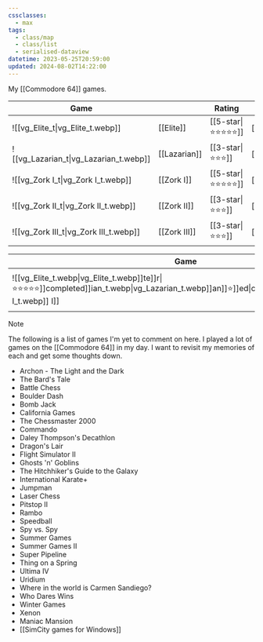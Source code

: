```yaml
---
cssclasses:
  - max
tags:
  - class/map
  - class/list
  - serialised-dataview
datetime: 2023-05-25T20:59:00
updated: 2024-08-02T14:22:00
---
```

My [[Commodore 64]] games.

<!-- QueryToSerialize: table without id embed(link(thumbnail)) as "Game", file.link as "", rating as Rating, link(split( filter(file.tags, (t) => startswith(t, "#status") )[0], "/" )[1]) as Status from #class/video-game where contains(platform, [[Commodore 64]]) sort file.name -->
<!-- SerializedQuery: table without id embed(link(thumbnail)) as "Game", file.link as "", rating as Rating, link(split( filter(file.tags, (t) => startswith(t, "#status") )[0], "/" )[1]) as Status from #class/video-game where contains(platform, [[Commodore 64]]) sort file.name -->

| Game                                                             |                                        | Rating                                 | Status                                   |
| ---------------------------------------------------------------- | -------------------------------------- | -------------------------------------- | ---------------------------------------- |
| ![[vg_Elite_t\|vg_Elite_t.webp]]       | [[Elite]]       | [[5-star\|⭐️⭐️⭐️⭐️⭐️]] | [[completed]] |
| ![[vg_Lazarian_t\|vg_Lazarian_t.webp]] | [[Lazarian]] | [[3-star\|⭐️⭐️⭐️]]     | [[completed]] |
| ![[vg_Zork I_t\|vg_Zork I_t.webp]]     | [[Zork I]]     | [[5-star\|⭐️⭐️⭐️⭐️⭐️]] | [[completed]] |
| ![[vg_Zork II_t\|vg_Zork II_t.webp]]   | [[Zork II]]   | [[3-star\|⭐️⭐️⭐️]]     | [[completed]] |
| ![[vg_Zork III_t\|vg_Zork III_t.webp]] | [[Zork III]] | [[3-star\|⭐️⭐️⭐️]]     | [[completed]] |
<!-- SerializedQuery END -->
<!-- SerializedQuery: table without id embed(link(thumbnail)) as "Game", file.link as "", rating as Rating, link(split( filter(file.tags, (t) => startswith(t, "#status") )[0], "/" )[1]) as Status from #class/video-game where contains(platform, [[Commodore 64]]) sort file.name -->

| Game                                                             |                                        | Rating                                 | Status                                   |
| ---------------------------------------------------------------- | -------------------------------------- | -------------------------------------- | ---------------------------------------- |
| ![[vg_Elite_t.webp\|vg_Elite_t.webp]]te]]r\|⭐️⭐️⭐️⭐️⭐️]]completed]]ian_t.webp\|vg_Lazarian_t.webp]]an]]️⭐️]]ed\|completed]]I_t.webp\|vg_Zork I_t.webp]] I]]|⭐️⭐️⭐️⭐️⭐️]]completed]]II_t.webp\|vg_Zork II_t.webp]]II]]️⭐️⭐️]]ed\|completed]]III_t.webp\|vg_Zork III_t.webp]]II]]️⭐️]]ed\|completed]]edQuery END -->

> [!note]
> The following is a list of games I'm yet to comment on here. I played a lot of games on the [[Commodore 64]] in my day. I want to revisit my memories of each and get some thoughts down.
> 
> - Archon - The Light and the Dark
> - The Bard's Tale
> - Battle Chess 
> - Boulder Dash
> - Bomb Jack
> - California Games
> - The Chessmaster 2000
> - Commando
> - Daley Thompson's Decathlon
> - Dragon's Lair
> - Flight Simulator II
> - Ghosts 'n' Goblins
> - The Hitchhiker's Guide to the Galaxy
> - International Karate+
> - Jumpman
> - Laser Chess
> - Pitstop II
> - Rambo
> - Speedball
> - Spy vs. Spy
> - Summer Games
> - Summer Games II
> - Super Pipeline
> - Thing on a Spring
> - Ultima IV
> - Uridium
> - Where in the world is Carmen Sandiego?
> - Who Dares Wins
> - Winter Games
> - Xenon
> - Maniac Mansion
> - [[SimCity games for Windows]]

